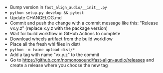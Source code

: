 * Bump version in `fast_align_audio/__init__.py`
* `python setup.py develop && pytest`
* Update CHANGELOG.md
* Commit and push the change with a commit message like this: "Release vx.y.z" (replace x.y.z with the package version)
* Wait for build workflow in GitHub Actions to complete
* Download wheels artifact from the build workflow
* Place all the fresh whl files in dist/
* `python -m twine upload dist/*`
* Add a tag with name "vx.y.z" to the commit
* Go to https://github.com/nomonosound/fast-align-audio/releases and create a release where you choose the new tag
